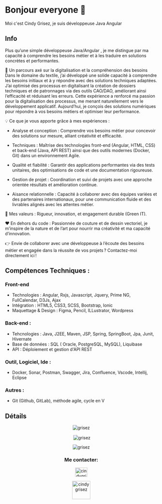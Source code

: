 # Bonjour everyone 🐝 
Moi c'est Cindy Grisez, je suis développeuse Java Angular

## Info  
Plus qu’une simple développeuse Java/Angular , je me distingue par ma capacité à comprendre les besoins métier et à les traduire en solutions concrètes et performantes.

👩 Un parcours axé sur la digitalisation et la compréhension des besoins
Dans le domaine du textile, j’ai développé une solide capacité à comprendre les besoins initiaux et à y répondre avec des solutions techniques adaptées. J’ai optimisé des processus en digitalisant la création de dossiers techniques et de patronnages via des outils CAO/DAO, améliorant ainsi l’efficacité et réduisant les erreurs.
Cette expérience a renforcé ma passion pour la digitalisation des processus, me menant naturellement vers le développement applicatif. Aujourd’hui, je conçois des solutions numériques pour répondre à vos besoins métiers et optimiser leur performance.

💡 Ce que je vous apporte grâce à mes expériences :

- Analyse et conception : Comprendre vos besoins métier pour concevoir des solutions sur mesure, alliant créativité et efficacité.

- Techniques : Maîtrise des technologies front-end (Angular, HTML, CSS) et back-end (Java, API REST) ainsi que des outils modernes (Docker, Git) dans un environnement Agile.

- Qualité et fiabilité : Garantir des applications performantes via des tests unitaires, des optimisations de code et une documentation rigoureuse.

- Gestion de projet : Coordination et suivi de projets avec une approche orientée résultats et amélioration continue.

- Aisance relationnelle : Capacité à collaborer avec des équipes variées et des partenaires internationaux, pour une communication fluide et des livrables alignés avec les attentes métier.

🌼 Mes valeurs :
Rigueur, innovation, et engagement durable (Green IT).

❤️ En dehors du code :
Passionnée de couture et de dessin vectoriel, je m’inspire de la nature et de l’art pour nourrir ma créativité et ma capacité d’innovation.

👉 Envie de collaborer avec une développeuse à l’écoute des besoins métier et engagée dans la réussite de vos projets ? Contactez-moi directement ici !

## Compétences Techniques :
### Front-end  
- Technologies : Angular, Rxjs,  Javascript, Jquery, Prime NG, FullCalendar, D3Js, Ajax
- Intégration : HTML5, CSS3, SCSS, Bootstrap, Ionic
- Maquettage & Design : Figma, Pencil, ILLustrator, Wordpress

### Back-end :
- Tehcnologies : Java, J2EE, Maven, JSP, Spring, SpringBoot, Jpa, Junit, Hivernate
- Base de données : SQL ( Oracle, PostgreSQL, MySQL), Liquibase
- API : Déploiement et gestion d'API REST

### Outil, Logiciel, Ide :
- Docker, Sonar, Postman, Swagger, Jira, Confluence, Vscode, Intellij, Eclipse

### Autres : 
- Git (Github, GitLab), méthode agile, cycle en V

## Détails  

<p align="center"><img align="center" src="https://github-readme-stats.vercel.app/api/top-langs?username=grisez&show_icons=true&locale=en&layout=compact" alt="grisez"/></p>
<p align="center">&nbsp;<img align="center" src="https://github-readme-stats.vercel.app/api?username=grisez&show_icons=true&locale=en" alt="grisez" /></p>
<p align="center"><img align="center" src="https://github-readme-streak-stats.herokuapp.com/?user=grisez" alt="grisez" /></p>

<h3 align="center">Me contacter:</h3>
<p align="center">
<a href="https://www.linkedin.com/in/cindy-grisez-developpeur-web/"  align="center" target="blank"><img align="center" src="https://raw.githubusercontent.com/rahuldkjain/github-profile-readme-generator/master/src/images/icons/Social/linked-in-alt.svg" alt="cindygrisez" height="30" width="40"/></a>  

<p align="center">
<a href="mailto:grisezcindy+github@gmail.com"   align="center" target="blank"><img align="center"  src="https://img.icons8.com/color/512/circled-envelope.png" alt="cindygrisez" width="60"></a>










